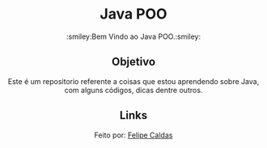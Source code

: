 <h1 align="center"> Java POO</h1>
<p align="center">:smiley:Bem Vindo ao Java POO.:smiley:</p>
<h2 align="center">Objetivo</h2>
<p align="center"> Este é um repositorio referente a coisas que estou aprendendo sobre Java, com alguns códigos, dicas dentre outros.</p>
<h2 align="center">Links</h2>

<p align="center">Feito por: <a href="https://github.com/felipecal">Felipe Caldas</a></p>
